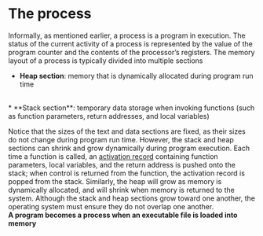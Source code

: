 # The process
Informally, as mentioned earlier, a process is a program in execution. The status of the current activity of a process is represented by the value of the program counter and the contents of the processor’s registers. The memory layout of a process is typically divided into multiple sections
<br />

*	**Heap section**: memory that is dynamically allocated during program run time
<br />
* 	**Stack section**: temporary data storage when invoking functions (such as function parameters, return addresses, and local variables)
<br />

Notice that the sizes of the text and data sections are fixed, as their sizes do not change during program run time. However, the stack and heap sections can shrink and grow dynamically during program execution. Each time a function is called, an [activation record](../../../PYTHON/PythonInDeep/ActivationRecord.md) containing function parameters, local variables, and the return address is pushed onto the stack; when control is returned from the function, the activation record is popped from the stack. Similarly, the heap will grow as memory is dynamically allocated, and will shrink when memory is returned to the system. Although the stack and heap sections grow toward one another, the operating system must ensure they do not overlap one another.
<br />
**A program becomes a process when an executable file is loaded into memory**
<br />
